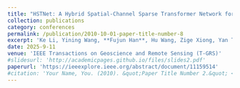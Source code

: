 ```yaml
---
title: "HSTNet: A Hybrid Spatial-Channel Sparse Transformer Network for Infrared Small Target Detection"
collection: publications
category: conferences
permalink: /publication/2010-10-01-paper-title-number-8
excerpt: 'Ke Li, Yining Wang, **Fujun Han**, Hu Wang, Zige Xiong, Yan Tian'
date: 2025-9-11
venue: 'IEEE Transactions on Geoscience and Remote Sensing (T-GRS)'
#slidesurl: 'http://academicpages.github.io/files/slides2.pdf'
paperurl: 'https://ieeexplore.ieee.org/abstract/document/11159514'
#citation: 'Your Name, You. (2010). &quot;Paper Title Number 2.&quot; <i>Journal 1</i>. 1(2).'
---
```

